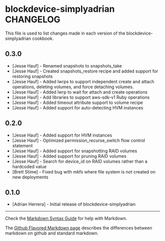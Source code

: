 blockdevice-simplyadrian CHANGELOG
=============================

This file is used to list changes made in each version of the blockdevice-simplyadrian cookbook.

0.3.0
-----
- [Jesse Hauf] - Renamed snapshots to snapshots_take
- [Jesse Hauf] - Created snapshots_restore recipe and added support for restoring snapshots
- [Jesse Hauf] - Added lwrps to support independent create and attach operations, deleting volumes, and force
detaching volumes.
- [Jesse Hauf] - Added lwrp to wait for attach and create operations
- [Jesse Hauf] - Add libraries to support aws-sdk-v1 Ruby operations
- [Jesse Hauf] - Added timeout attribute support to volume recipe
- [Jesse Hauf] - Added support for auto-detecting HVM instances

0.2.0
-----
- [Jesse Hauf] - Added support for HVM instances
- [Jesse Hauf] - Optimized permission_recurse_switch flow control statement
- [Jesse Hauf] - Added support for snapshotting RAID volumes
- [Jesse Hauf] - Added support for pruning RAID volumes
- [Jesse Hauf] - Search for device_id on RAID volumes rather than a hardcoded value
- [Brett Stime] - Fixed bug with mkfs where file system is not created on new deployments

0.1.0
-----
- [Adrian Herrera] - Initial release of blockdevice-simplyadrian

- - -
Check the [Markdown Syntax Guide](http://daringfireball.net/projects/markdown/syntax) for help with Markdown.

The [Github Flavored Markdown page](http://github.github.com/github-flavored-markdown/) describes the differences between markdown on github and standard markdown.
